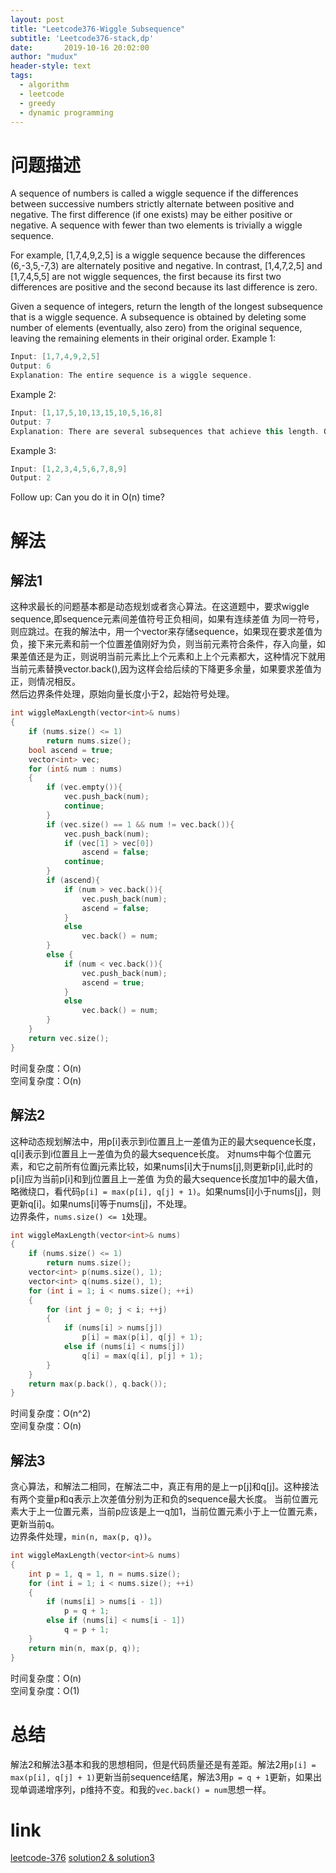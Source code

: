 ```yaml
---
layout: post
title: "Leetcode376-Wiggle Subsequence"
subtitle: 'Leetcode376-stack,dp'
date:       2019-10-16 20:02:00
author: "mudux"
header-style: text
tags:
  - algorithm
  - leetcode
  - greedy
  - dynamic programming
---
```

# 问题描述
A sequence of numbers is called a wiggle sequence if the differences between successive numbers strictly alternate between positive and negative. The first difference (if one exists) may be either positive or negative. A sequence with fewer than two elements is trivially a wiggle sequence. 

For example, [1,7,4,9,2,5] is a wiggle sequence because the differences (6,-3,5,-7,3) are alternately positive and negative. In contrast, [1,4,7,2,5] and [1,7,4,5,5] are not wiggle sequences, the first because its first two differences are positive and the second because its last difference is zero.

Given a sequence of integers, return the length of the longest subsequence that is a wiggle sequence. A subsequence is obtained by deleting some number of elements (eventually, also zero) from the original sequence, leaving the remaining elements in their original order.
Example 1:
```c++
Input: [1,7,4,9,2,5]
Output: 6
Explanation: The entire sequence is a wiggle sequence.
```
Example 2:
```c++
Input: [1,17,5,10,13,15,10,5,16,8]
Output: 7
Explanation: There are several subsequences that achieve this length. One is [1,17,10,13,10,16,8].
```
Example 3:
```c++
Input: [1,2,3,4,5,6,7,8,9]
Output: 2
```
Follow up:
Can you do it in O(n) time?

# 解法
## 解法1
这种求最长的问题基本都是动态规划或者贪心算法。在这道题中，要求wiggle sequence,即sequence元素间差值符号正负相间，如果有连续差值
为同一符号，则应跳过。在我的解法中，用一个vector来存储sequence，如果现在要求差值为负，接下来元素和前一个位置差值刚好为负，则当前元素符合条件，存入向量，如果差值还是为正，则说明当前元素比上个元素和上上个元素都大，这种情况下就用当前元素替换vector.back(),因为这样会给后续的下降更多余量，如果要求差值为正，则情况相反。  
然后边界条件处理，原始向量长度小于2，起始符号处理。
```c++
int wiggleMaxLength(vector<int>& nums)
{
	if (nums.size() <= 1)
		return nums.size();
	bool ascend = true;
	vector<int> vec;
	for (int& num : nums)
	{
		if (vec.empty()){
			vec.push_back(num);
			continue;
		}
		if (vec.size() == 1 && num != vec.back()){
			vec.push_back(num);
			if (vec[1] > vec[0])
				ascend = false;
			continue;
		}
		if (ascend){
			if (num > vec.back()){
				vec.push_back(num);
				ascend = false;
			}
			else
				vec.back() = num;
		}
		else {
			if (num < vec.back()){
				vec.push_back(num);
				ascend = true;
			}
			else
				vec.back() = num;
		}
	}
	return vec.size();
}
```
时间复杂度：O(n)  
空间复杂度：O(n)
## 解法2
这种动态规划解法中，用p[i]表示到i位置且上一差值为正的最大sequence长度，q[i]表示到i位置且上一差值为负的最大sequence长度。
对nums中每个位置元素，和它之前所有位置j元素比较，如果nums[i]大于nums[j],则更新p[i],此时的p[i]应为当前p[i]和到j位置且上一差值
为负的最大sequence长度加1中的最大值，略微绕口，看代码``p[i] = max(p[i], q[j] + 1)``。如果nums[i]小于nums[j]，则更新q[i]。如果nums[i]等于nums[j]，不处理。  
边界条件，``nums.size() <= 1``处理。
```c++
int wiggleMaxLength(vector<int>& nums)
{
	if (nums.size() <= 1)
		return nums.size();
	vector<int> p(nums.size(), 1);
	vector<int> q(nums.size(), 1);
	for (int i = 1; i < nums.size(); ++i)
	{
		for (int j = 0; j < i; ++j)
		{
			if (nums[i] > nums[j])
				p[i] = max(p[i], q[j] + 1);
			else if (nums[i] < nums[j])
				q[i] = max(q[i], p[j] + 1);
		}
	}
	return max(p.back(), q.back());
}
```
时间复杂度：O(n^2)  
空间复杂度：O(n)
## 解法3
贪心算法，和解法二相同，在解法二中，真正有用的是上一p[j]和q[j]。这种接法有两个变量p和q表示上次差值分别为正和负的sequence最大长度。
当前位置元素大于上一位置元素，当前p应该是上一q加1，当前位置元素小于上一位置元素，更新当前q。  
边界条件处理，``min(n, max(p, q))``。
```c++
int wiggleMaxLength(vector<int>& nums)
{
	int p = 1, q = 1, n = nums.size();
	for (int i = 1; i < nums.size(); ++i)
	{
		if (nums[i] > nums[i - 1])
			p = q + 1;
		else if (nums[i] < nums[i - 1])
			q = p + 1;
	}
	return min(n, max(p, q));
}
```
时间复杂度：O(n)  
空间复杂度：O(1)

# 总结
解法2和解法3基本和我的思想相同，但是代码质量还是有差距。解法2用``p[i] = max(p[i], q[j] + 1)``更新当前sequence结尾，解法3用``p = q + 1``更新，如果出现单调递增序列，p维持不变。和我的``vec.back() = num``思想一样。

# link
[leetcode-376](https://leetcode.com/problems/wiggle-subsequence/)
[solution2 & solution3](https://www.cnblogs.com/grandyang/p/5697621.html)